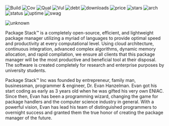 ![Build](https://img.shields.io/badge/build-passing-brightgreen)
![Cov](https://img.shields.io/badge/coverage-100%25-brightgreen)
![Qual](https://img.shields.io/badge/code%20quality-A-brightgreen)
![Vul](https://img.shields.io/badge/code%20quality-A-brightgreen)
![debt](https://img.shields.io/badge/tech%20debt-1%25-brightgreen)
![downloads](https://img.shields.io/badge/downloads-2.2M-brightgreen)
![price](https://img.shields.io/badge/price-%240-brightgreen)
![stars](https://img.shields.io/badge/rating-%E2%98%85%E2%98%85%E2%98%85%E2%98%85%E2%98%85-brightgreen)
![arch](https://img.shields.io/badge/arch%20linux-v5.1.3-blue)
![status](https://img.shields.io/badge/status-up-brightgreen)
![uptime](https://img.shields.io/badge/uptime-100%25-brightgreen)
![swag](https://img.shields.io/badge/swagger-valid-brightgreen)



![unknown](https://user-images.githubusercontent.com/44234583/152838794-ba8747d1-65e3-4ea1-bb75-84707b0efbd3.png)

Package Stack™ is a completely open-source, efficient, and lightweight package manager utilizing a myriad of languages to provide optimal speed and productivity at every computational level. Using cloud architecture, continuous integration, advanced complex algorithms, dynamic memory allocation, and rapid compilation, we ensure all clients that this package manager will be the most productive and beneficial tool at their disposal. The software is created completely for research and enterprise purposes by university students.

Package Stack™ Inc was founded by entrepreneur, family man, businessman, programmer & engineer, Dr. Evan Hanzelman. Evan got his start coding as early as 3 years old when he was gifted his very own ENIAC. Since then, Evan has been a programming wizard, changing the game for package handlers and the computer science industry in general. With a powerful vision, Evan has lead his team of distinguished programmers to overnight success and granted them the true honor of creating the package manager of the future. 
